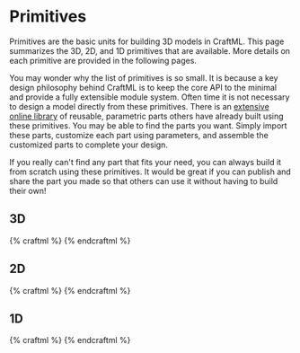 # Primitives

Primitives are the basic units for building 3D models in CraftML.
This page summarizes the 3D, 2D, and 1D primitives that are available. More
details on each primitive are provided in the following pages.

You may wonder why the list of primitives is so small. It is because a key
design philosophy behind CraftML is to keep the core API to the minimal
and provide a fully extensible module system. Often time it is not necessary to
design a model directly from these primitives. There is an
[extensive online library](https://craftml.io/) of reusable, parametric parts others have
already built using these primitives. You may be able to
find the parts you want. Simply import these parts, customize each part
using parameters, and assemble the customized parts to complete your design.

If you really can't find any part that fits your need, you can always build it
from scratch using these primitives. It would be great if you can publish and
share the part you made so that others can use it without having to build their
own!

## 3D
{% craftml %}
<row spacing="5">
  <cube/>
  <cylinder/>
  <sphere/>
  <dome/>
  <prism/>
</row>
{% endcraftml %}

## 2D
{% craftml %}
<row spacing="5">
  <circle/>
  <rectangle/>
  <triangle/>
  <polygon points="0,0 10,0 10,10 5,15 0,10"/>
</row>
{% endcraftml %}

## 1D
{% craftml %}
<point/>
<point x="0" y="10" z="0"/>
<point x="10" y="0" z="0"/>
<point x="10" y="10" z="0"/>
<point x="0" y="0" z="10"/>
<point x="0" y="10" z="10"/>
<point x="10" y="0" z="10"/>
<point x="10" y="10" z="10"/>
{% endcraftml %}
